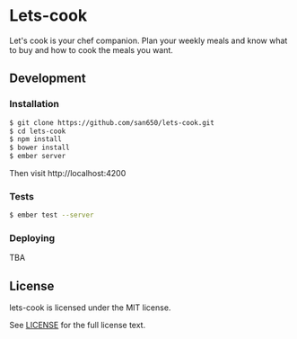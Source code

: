 # Lets-cook

Let's cook is your chef companion. Plan your weekly meals and know what to buy and how to cook the meals you want.

## Development

### Installation

```sh
$ git clone https://github.com/san650/lets-cook.git
$ cd lets-cook
$ npm install
$ bower install
$ ember server
```

Then visit http://localhost:4200

### Tests

```sh
$ ember test --server
```

### Deploying

TBA

## License

lets-cook is licensed under the MIT license.

See [LICENSE](./LICENSE.md) for the full license text.
